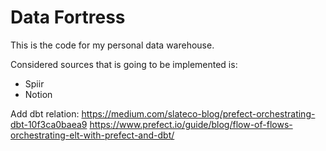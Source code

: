 # Data Fortress

This is the code for my personal data warehouse.

Considered sources that is going to be implemented is:
 - Spiir
 - Notion


Add dbt relation:
https://medium.com/slateco-blog/prefect-orchestrating-dbt-10f3ca0baea9
https://www.prefect.io/guide/blog/flow-of-flows-orchestrating-elt-with-prefect-and-dbt/
